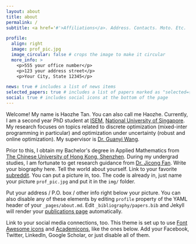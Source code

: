 ```yaml
---
layout: about
title: about
permalink: /
subtitle: <a href='#'>Affiliations</a>. Address. Contacts. Moto. Etc.

profile:
  align: right
  image: prof_pic.jpg
  image_circular: false # crops the image to make it circular
  more_info: >
    <p>555 your office number</p>
    <p>123 your address street</p>
    <p>Your City, State 12345</p>

news: true # includes a list of news items
selected_papers: true # includes a list of papers marked as "selected={true}"
social: true # includes social icons at the bottom of the page
---
```


Welcome! My name is Haozhe Tan. You can also call me Haozhe.
Currently, I am a second year PhD student at [ISEM](https://cde.nus.edu.sg/isem/), [National University of Singapore](https://www.nus.edu.sg). My research focuses on topics related to discrete optimization (mixed-inter programming in particular) and optimization under uncertainty (robust and online optimization). My supervisor is [Dr. Guanyi Wang](https://sites.google.com/view/guanyiwang).

Prior to this, I obtain my Bachelor's degree in Applied Mathematics from [The Chinese University of Hong Kong, Shenzhen](https://www.cuhk.edu.cn/en). During my undergrad studies, I am fortunate to get research guidance from [Dr. Jicong Fan](https://jicongfan.github.io).
Write your biography here. Tell the world about yourself. Link to your favorite [subreddit](http://reddit.com). You can put a picture in, too. The code is already in, just name your picture `prof_pic.jpg` and put it in the `img/` folder.

Put your address / P.O. box / other info right below your picture. You can also disable any of these elements by editing `profile` property of the YAML header of your `_pages/about.md`. Edit `_bibliography/papers.bib` and Jekyll will render your [publications page](/al-folio/publications/) automatically.

Link to your social media connections, too. This theme is set up to use [Font Awesome icons](https://fontawesome.com/) and [Academicons](https://jpswalsh.github.io/academicons/), like the ones below. Add your Facebook, Twitter, LinkedIn, Google Scholar, or just disable all of them.
